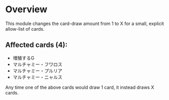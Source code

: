 # Overview

This module changes the card-draw amount from 1 to X for a small, explicit allow-list of cards.

## Affected cards (4):

* 増殖するG
* マルチャミー・フワロス
* マルチャミー・プルリア
* マルチャミー・ニャルス

Any time one of the above cards would draw 1 card, it instead draws X cards.

